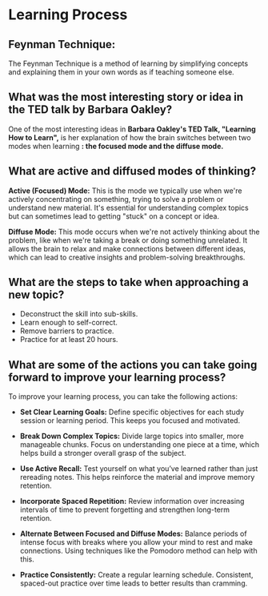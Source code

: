# Learning Process

## Feynman Technique:
The Feynman Technique is a method of learning by simplifying concepts and explaining them in your own words as if teaching someone else.

## What was the most interesting story or idea in the TED talk by Barbara Oakley?

One of the most interesting ideas in **Barbara Oakley's TED Talk, "Learning How to Learn",** is her explanation of how the brain switches between two modes when learning **: the focused mode and the diffuse mode.**

## What are active and diffused modes of thinking?

**Active (Focused) Mode:** This is the mode we typically use when we're actively concentrating on something, trying to solve a problem or understand new material. It's essential for understanding complex topics but can sometimes lead to getting "stuck" on a concept or idea.

**Diffuse Mode:** This mode occurs when we're not actively thinking about the problem, like when we're taking a break or doing something unrelated. It allows the brain to relax and make connections between different ideas, which can lead to creative insights and problem-solving breakthroughs.

## What are the steps to take when approaching a new topic?


* Deconstruct the skill into sub-skills.
* Learn enough to self-correct.
* Remove barriers to practice.
* Practice for at least 20 hours.

## What are some of the actions you can take going forward to improve your learning process?

To improve your learning process, you can take the following actions:
* **Set Clear Learning Goals:**
Define specific objectives for each study session or learning period. This keeps you focused and motivated.

* **Break Down Complex Topics:**
Divide large topics into smaller, more manageable chunks. Focus on understanding one piece at a time, which helps build a stronger overall grasp of the subject.

* **Use Active Recall:**
Test yourself on what you’ve learned rather than just rereading notes. This helps reinforce the material and improve memory retention.

* **Incorporate Spaced Repetition:**
Review information over increasing intervals of time to prevent forgetting and strengthen long-term retention.

* **Alternate Between Focused and Diffuse Modes:**
Balance periods of intense focus with breaks where you allow your mind to rest and make connections. Using techniques like the Pomodoro method can help with this.

* **Practice Consistently:**
Create a regular learning schedule. Consistent, spaced-out practice over time leads to better results than cramming.

